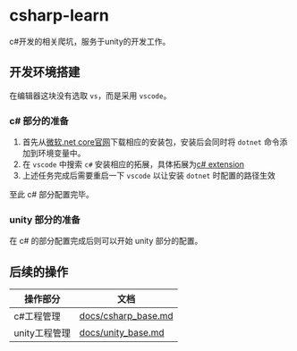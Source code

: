 # csharp-learn
c#开发的相关爬坑，服务于unity的开发工作。

## 开发环境搭建
在编辑器这块没有选取 `vs`，而是采用 `vscode`。

### c# 部分的准备
1. 首先从[微软.net core官网](https://www.microsoft.com/net/learn/get-started/windows)下载相应的安装包，安装后会同时将 `dotnet` 命令添加到环境变量中。  
1. 在 `vscode` 中搜索 `c#` 安装相应的拓展，具体拓展为[c# extension](https://marketplace.visualstudio.com/items?itemName=ms-vscode.csharp)  
1. 上述任务完成后需要重启一下 `vscode` 以让安装 `dotnet` 时配置的路径生效

至此 c# 部分配置完毕。

### unity 部分的准备
在 c# 的部分配置完成后则可以开始 unity 部分的配置。

## 后续的操作
| 操作部分 | 文档 |  
| --- | --- |  
| c#工程管理 | [docs/csharp_base.md](/docs/csharp_base.md) |  
| unity工程管理 | [docs/unity_base.md](/docs/unity_base.md) |
